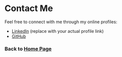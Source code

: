 # Contact Me

Feel free to connect with me through my online profiles:

- [LinkedIn](https://www.linkedin.com/in/your-linkedin-profile) (replace with your actual profile link)
- [GitHub](https://github.com/Coderohitk)

### Back to [Home Page](index.markdown)
